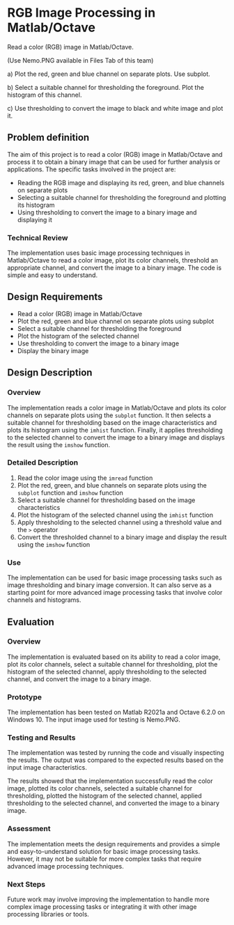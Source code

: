 
# RGB Image Processing in Matlab/Octave

<p>Read a color (RGB) image in Matlab/Octave. </p><p>(Use Nemo.PNG available in Files Tab of this team)</p><p>a) Plot the red, green and blue channel on separate plots. Use subplot.</p><p>b) Select a suitable channel for thresholding the foreground. Plot the histogram of this channel.</p><p>c) Use thresholding to convert the image to black and white image and plot it.</p><p></p>

## Problem definition

The aim of this project is to read a color (RGB) image in Matlab/Octave and process it to obtain a binary image that can be used for further analysis or applications. The specific tasks involved in the project are:

- Reading the RGB image and displaying its red, green, and blue channels on separate plots
- Selecting a suitable channel for thresholding the foreground and plotting its histogram
- Using thresholding to convert the image to a binary image and displaying it

### Technical Review

The implementation uses basic image processing techniques in Matlab/Octave to read a color image, plot its color channels, threshold an appropriate channel, and convert the image to a binary image. The code is simple and easy to understand.

## Design Requirements

- Read a color (RGB) image in Matlab/Octave
- Plot the red, green and blue channel on separate plots using subplot
- Select a suitable channel for thresholding the foreground
- Plot the histogram of the selected channel
- Use thresholding to convert the image to a binary image
- Display the binary image

## Design Description

### Overview

The implementation reads a color image in Matlab/Octave and plots its color channels on separate plots using the `subplot` function. It then selects a suitable channel for thresholding based on the image characteristics and plots its histogram using the `imhist` function. Finally, it applies thresholding to the selected channel to convert the image to a binary image and displays the result using the `imshow` function.

### Detailed Description

1. Read the color image using the `imread` function
2. Plot the red, green, and blue channels on separate plots using the `subplot` function and `imshow` function
3. Select a suitable channel for thresholding based on the image characteristics
4. Plot the histogram of the selected channel using the `imhist` function
5. Apply thresholding to the selected channel using a threshold value and the `>` operator
6. Convert the thresholded channel to a binary image and display the result using the `imshow` function

### Use

The implementation can be used for basic image processing tasks such as image thresholding and binary image conversion. It can also serve as a starting point for more advanced image processing tasks that involve color channels and histograms.

## Evaluation

### Overview

The implementation is evaluated based on its ability to read a color image, plot its color channels, select a suitable channel for thresholding, plot the histogram of the selected channel, apply thresholding to the selected channel, and convert the image to a binary image.

### Prototype

The implementation has been tested on Matlab R2021a and Octave 6.2.0 on Windows 10. The input image used for testing is Nemo.PNG.

### Testing and Results

The implementation was tested by running the code and visually inspecting the results. The output was compared to the expected results based on the input image characteristics.

The results showed that the implementation successfully read the color image, plotted its color channels, selected a suitable channel for thresholding, plotted the histogram of the selected channel, applied thresholding to the selected channel, and converted the image to a binary image.

### Assessment

The implementation meets the design requirements and provides a simple and easy-to-understand solution for basic image processing tasks. However, it may not be suitable for more complex tasks that require advanced image processing techniques.

### Next Steps

Future work may involve improving the implementation to handle more complex image processing tasks or integrating it with other image processing libraries or tools.